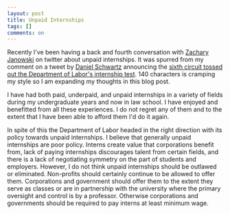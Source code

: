 ```yaml
---
layout: post
title: Unpaid Internships
tags: []
comments: on
---
```

Recently I've been having a back and fourth conversation with <a href="http://twitter.com/#!/RaisingHaleCT">Zachary Janowski</a> on twitter about unpaid internships. It was spurred from my comment on a tweet by <a href="http://twitter.com/#!/danielschwartz">Daniel Schwartz</a> announcing the <a href="http://www.ohioemployerlawblog.com/2011/05/6th-circuit-tosses-out-dols-internship.html?utm_source=feedburner&utm_medium=feed&utm_campaign=Feed%3A+OhioEmployersLawBlog+%28Ohio+Employer%27s+Law+Blog%29">sixth circuit tossed out the Department of Labor's internship test</a>.  140 characters is cramping my style so I am expanding my thoughts in this blog post.

I have had both paid, underpaid, and unpaid internships in a variety of fields during my undergraduate years and now in law school. I have enjoyed and benefitted from all these experiences. I do not regret any of them and to the extent that I have been able to afford them I'd do it again. 

In spite of this the Department of Labor headed in the right direction with its policy towards unpaid internships. I believe that generally unpaid internships are poor policy. Interns create value that corporations benefit from, lack of paying internships discourages talent from certain fields, and there is a lack of negotiating symmetry on the part of students and employers. However, I do not think unpaid internships should be outlawed or eliminated. Non-profits should certainly continue to be allowed to offer them. Corporations and government should offer them to the extent they serve as classes or are in partnership with the university where the primary oversight and control is by a professor. Otherwise corporations and governments should be required to pay interns at least minimum wage. 
